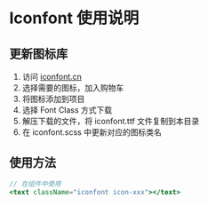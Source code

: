 # Iconfont 使用说明

## 更新图标库
1. 访问 [iconfont.cn](https://www.iconfont.cn/)
2. 选择需要的图标，加入购物车
3. 将图标添加到项目
4. 选择 Font Class 方式下载
5. 解压下载的文件，将 iconfont.ttf 文件复制到本目录
6. 在 iconfont.scss 中更新对应的图标类名

## 使用方法
```jsx
// 在组件中使用
<text className="iconfont icon-xxx"></text>
```